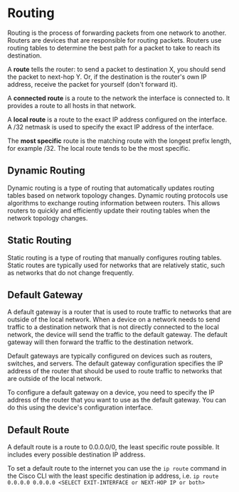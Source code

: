 # Routing

Routing is the process of forwarding packets from one network to another. Routers are devices that are responsible for routing packets. Routers use routing tables to determine the best path for a packet to take to reach its destination.

A **route** tells the router: to send a packet to destination X, you should send the packet to next-hop Y. Or, if the destination is the router's own IP address, receive the packet for yourself (don't forward it).

A **connected route** is a route to the network the interface is connected to. It provides a route to all hosts in that network.

A **local route** is a route to the exact IP address configured on the interface. A /32 netmask is used to specify the exact IP address of the interface. 

The **most specific** route is the matching route with the longest prefix length, for example /32. The local route tends to be the most specific.

## Dynamic Routing
Dynamic routing is a type of routing that automatically updates routing tables based on network topology changes. Dynamic routing protocols use algorithms to exchange routing information between routers. This allows routers to quickly and efficiently update their routing tables when the network topology changes.

## Static Routing
Static routing is a type of routing that manually configures routing tables. Static routes are typically used for networks that are relatively static, such as networks that do not change frequently.

## Default Gateway
A default gateway is a router that is used to route traffic to networks that are outside of the local network. When a device on a network needs to send traffic to a destination network that is not directly connected to the local network, the device will send the traffic to the default gateway. The default gateway will then forward the traffic to the destination network.

Default gateways are typically configured on devices such as routers, switches, and servers. The default gateway configuration specifies the IP address of the router that should be used to route traffic to networks that are outside of the local network.

To configure a default gateway on a device, you need to specify the IP address of the router that you want to use as the default gateway. You can do this using the device's configuration interface.

## Default Route
A default route is a route to 0.0.0.0/0, the least specific route possible. It includes every possible destination IP address.

 To set a default route to the internet you can use the `ip route` command in the Cisco CLI with the least specific destination ip address, i.e. `ip route 0.0.0.0 0.0.0.0 <SELECT EXIT-INTERFACE or NEXT-HOP IP or both>`